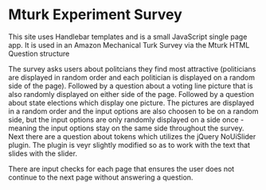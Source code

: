 Mturk Experiment Survey
================================

This site uses Handlebar templates and is a small JavaScript single page app. It is used in an Amazon Mechanical Turk Survey via the Mturk HTML Question structure

The survey asks users about politcians they find most attractive (politicians are displayed in random order and each politician is displayed on a random side of the page). Followed by a question about a voting line picture that is also randomly displayed on either side of the page. Followed by a question about state elections which display one picture. The pictures are displayed in a random order and the input options are also choosen to be on a random side, but the input options are only randomly displayed on a side once - meaning the input options stay on the same side throughout the survey. Next there are a question about tokens which utilizes the jQuery NoUiSlider plugin. The plugin is veyr slightly modified so as to work with the text that slides with the slider.

There are input checks for each page that ensures the user does not continue to the next page without answering a question.

